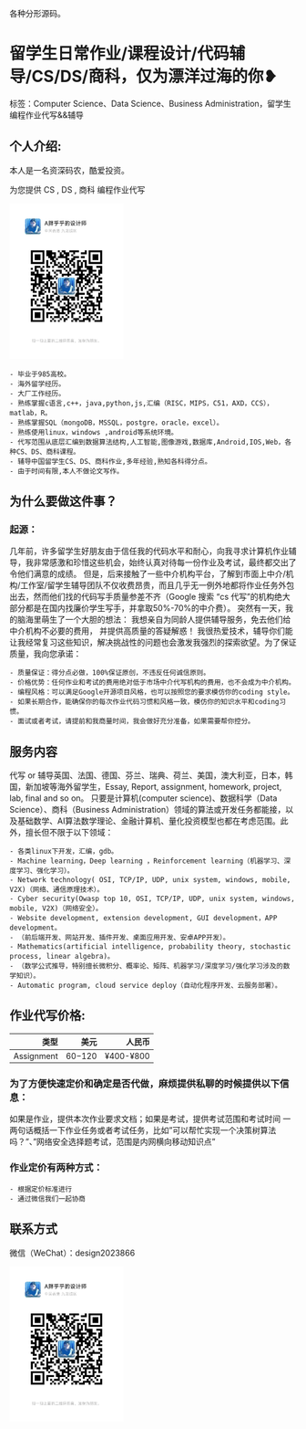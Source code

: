各种分形源码。

# 留学生日常作业/课程设计/代码辅导/CS/DS/商科，仅为漂洋过海的你❥
标签：Computer Science、Data Science、Business Administration，留学生编程作业代写&&辅导

## 个人介绍:
本人是一名资深码农，酷爱投资。

为您提供 CS , DS , 商科 编程作业代写

<img src="design2023866.jpg"  width="200" />

    - 毕业于985高校。
    - 海外留学经历。
    - 大厂工作经历。
    - 熟练掌握c语言,c++，java,python,js,汇编（RISC，MIPS，C51，AXD，CCS），matlab，R。
    - 熟练掌握SQL（mongoDB，MSSQL，postgre，oracle，excel）。
    - 熟练使用linux，windows ,android等系统环境。
    - 代写范围从底层汇编到数据算法结构,人工智能,图像游戏,数据库,Android,IOS,Web，各种CS、DS、商科课程。
    - 辅导中国留学生CS、DS、商科作业,多年经验,熟知各科得分点。
    - 由于时间有限,本人不做论文写作。

## 为什么要做这件事？
### 起源：
几年前，许多留学生好朋友由于信任我的代码水平和耐心，向我寻求计算机作业辅导，我非常感激和珍惜这些机会，始终认真对待每一份作业及考试，最终都交出了令他们满意的成绩。
但是，后来接触了一些中介机构平台，了解到市面上中介/机构/工作室/留学生辅导团队不仅收费昂贵，而且几乎无一例外地都将作业任务外包出去，然而他们找的代码写手质量参差不齐（Google 搜索 “cs 代写”的机构绝大部分都是在国内找廉价学生写手，并拿取50%-70%的中介费）。
突然有一天，我的脑海里萌生了一个大胆的想法：
我想亲自为同龄人提供辅导服务，免去他们给中介机构不必要的费用，
并提供高质量的答疑解惑！
我很热爱技术，辅导你们能让我经常复习这些知识，解决挑战性的问题也会激发我强烈的探索欲望。为了保证质量，我向您承诺：

    - 质量保证：得分点必做，100%保证原创，不违反任何诚信原则。
    - 价格优势：任何作业和考试的费用绝对低于市场中介代写机构的费用，也不会成为中介机构。
    - 编程风格：可以满足Google开源项目风格，也可以按照您的要求模仿你的coding style。
    - 如果长期合作，能确保你的每次作业代码习惯和风格一致，模仿你的知识水平和coding习惯。
    - 面试或者考试，请提前和我商量时间，我会做好充分准备，如果需要帮你控分。

## 服务内容
代写 or 辅导英国、法国、德国、芬兰、瑞典、荷兰、美国，澳大利亚，日本，韩国，新加坡等海外留学生，Essay, Report, assignment, homework, project, lab, final and so on。
只要是计算机(computer science)、数据科学（Data Science）、商科（Business Administration）领域的算法或开发任务都能接，以及基础数学、AI算法数学理论、金融计算机、量化投资模型也都在考虑范围。此外，擅长但不限于以下领域：

    - 各类linux下开发，汇编，gdb。
    - Machine learning，Deep learning ，Reinforcement learning（机器学习、深度学习、强化学习）。
    - Network technology( OSI, TCP/IP, UDP, unix system, windows, mobile, V2X)（网络、通信原理技术）。
    - Cyber security(Owasp top 10, OSI, TCP/IP, UDP, unix system, windows, mobile, V2X)（网络安全）。
    - Website development, extension development, GUI development，APP development。
    - （前后端开发、网站开发、插件开发、桌面应用开发、安卓APP开发）。
    - Mathematics(artificial intelligence, probability theory, stochastic process, linear algebra)。
    - （数学公式推导，特别擅长微积分、概率论、矩阵、机器学习/深度学习/强化学习涉及的数学知识）。
    - Automatic program, cloud service deploy（自动化程序开发、云服务部署）。

## 作业代写价格:

|类型|美元|人民币|
|-----:|-----:|-----:|
|Assignment|$60-$120|¥400-¥800|

### 为了方便快速定价和确定是否代做，麻烦提供私聊的时候提供以下信息：
如果是作业，提供本次作业要求文档；如果是考试，提供考试范围和考试时间
一两句话概括一下作业任务或者考试任务，比如”可以帮忙实现一个决策树算法吗？”、”网络安全选择题考试，范围是内网横向移动知识点”
### 作业定价有两种方式：
    - 根据定价标准进行
    - 通过微信我们一起协商
## 联系方式

微信（WeChat）：design2023866

<img src="design2023866.jpg"  width="200" />
